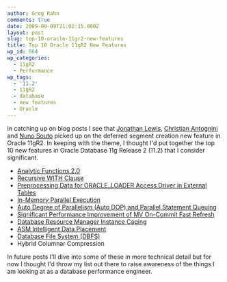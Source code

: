 ```yaml
---
author: Greg Rahn
comments: true
date: 2009-09-09T21:02:15.000Z
layout: post
slug: top-10-oracle-11gr2-new-features
title: Top 10 Oracle 11gR2 New Features
wp_id: 664
wp_categories:
  - 11gR2
  - Performance
wp_tags:
  - '11.2'
  - 11gR2
  - database
  - new features
  - Oracle
---
```


In catching up on blog posts I see that [Jonathan Lewis](http://jonathanlewis.wordpress.com/2009/09/05/11gr2/), [Christian Antognini](http://antognini.ch/2009/09/deferred-segment-creation/) and [Nuno Souto](http://dbasrus.blogspot.com/2009/09/11gr2-it-looks-like-someone-is.html) picked up on the deferred segment creation new feature in Oracle 11gR2.  In keeping with the theme, I thought I'd put together the top 10 new features in Oracle Database 11g Release 2 (11.2) that I consider significant.

- [Analytic Functions 2.0](http://download.oracle.com/docs/cd/E11882_01/server.112/e17128/chapter1.htm#FEATURENO08750)
- [Recursive WITH Clause](http://download.oracle.com/docs/cd/E11882_01/server.112/e17128/chapter1.htm#FEATURENO08835)
- [Preprocessing Data for ORACLE_LOADER Access Driver in External Tables](http://download.oracle.com/docs/cd/E11882_01/server.112/e17128/chapter1.htm#FEATURENO08785)
- [In-Memory Parallel Execution](http://download.oracle.com/docs/cd/E11882_01/server.112/e17128/chapter1.htm#FEATURENO08862)
- [Auto Degree of Parallelism (Auto DOP) and Parallel Statement Queuing](http://download.oracle.com/docs/cd/E11882_01/server.112/e17128/chapter1.htm#FEATURENO08700)
- [Significant Performance Improvement of MV On-Commit Fast Refresh](http://download.oracle.com/docs/cd/E11882_01/server.112/e17128/chapter1.htm#FEATURENO08670)
- [Database Resource Manager Instance Caging](http://download.oracle.com/docs/cd/E11882_01/server.112/e17128/chapter1.htm#sthref12)
- [ASM Intelligent Data Placement](http://download.oracle.com/docs/cd/E11882_01/server.112/e17128/chapter1.htm#FEATURENO06963)
- [Database File System (DBFS)](http://download.oracle.com/docs/cd/E11882_01/server.112/e17128/chapter1.htm#FEATURENO08766)
- Hybrid Columnar Compression

In future posts I'll dive into some of these in more technical detail but for now I thought I'd throw my list out there to raise awareness of the things I am looking at as a database performance engineer.
